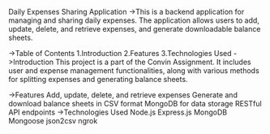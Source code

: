 Daily Expenses Sharing Application
->This is a backend application for managing and sharing daily expenses. The application allows users to add, update, delete, and retrieve expenses, and generate downloadable balance sheets.

->Table of Contents
1.Introduction
2.Features
3.Technologies Used
->Introduction
This project is a part of the Convin Assignment. It includes user and expense management functionalities, along with various methods for splitting expenses and generating balance sheets.

->Features
Add, update, delete, and retrieve expenses
Generate and download balance sheets in CSV format
MongoDB for data storage
RESTful API endpoints
->Technologies Used
Node.js
Express.js
MongoDB
Mongoose
json2csv
ngrok
